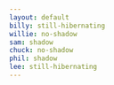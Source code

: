 ```yaml
---
layout: default
billy: still-hibernating
willie: no-shadow
sam: shadow
chuck: no-shadow
phil: shadow
lee: still-hibernating
---
```


